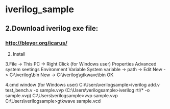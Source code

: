 # iverilog_sample

## 2.Download iverilog exe file:
### http://bleyer.org/icarus/
   
2. Install

3.File -> This PC -> Right Click (for Windows user)
  Properties
  Advanced system seetings
  Environment Variable
  System variable -> path -> Edit
  New -> C:\iverilog\bin
  New -> C:\iverilog\gtkwave\bin
  OK

4.cmd window (for Windows user)
  C:\Users\verilogsample>iverilog add.v test_bench.v -o sample.vvp
  (C:\Users\verilogsample>iverilog rtl/* -o sample.vvp)
  C:\Users\verilogsample>vvp sample.vvp
  C:\Users\verilogsample>gtkwave sample.vcd

